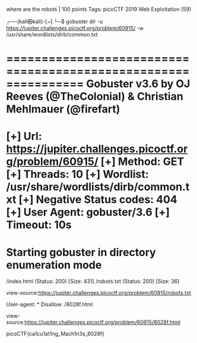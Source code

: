 where are the robots | 100 points
Tags: picoCTF 2019 Web Exploitation (59)

┌──(kali㉿kali)-[~]
└─$ gobuster dir -u https://jupiter.challenges.picoctf.org/problem/60915/ -w /usr/share/wordlists/dirb/common.txt

===============================================================
Gobuster v3.6
by OJ Reeves (@TheColonial) & Christian Mehlmauer (@firefart)
===============================================================
[+] Url:                     https://jupiter.challenges.picoctf.org/problem/60915/
[+] Method:                  GET
[+] Threads:                 10
[+] Wordlist:                /usr/share/wordlists/dirb/common.txt
[+] Negative Status codes:   404
[+] User Agent:              gobuster/3.6
[+] Timeout:                 10s
===============================================================
Starting gobuster in directory enumeration mode
===============================================================
/index.html           (Status: 200) [Size: 431]
/robots.txt           (Status: 200) [Size: 36]


view-source:https://jupiter.challenges.picoctf.org/problem/60915/robots.txt

User-agent: *
Disallow: /8028f.html


view-source:https://jupiter.challenges.picoctf.org/problem/60915/8028f.html

<flag>picoCTF{ca1cu1at1ng_Mach1n3s_8028f}</flag></p>
